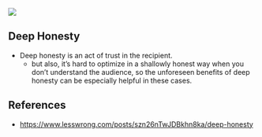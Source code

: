 
![](/assets/images/2024-05-10-14-08-21.png)

## Deep Honesty

- Deep honesty is an act of trust in the recipient.
  - but also, it’s hard to optimize in a shallowly honest way when you don’t understand the audience, so the unforeseen benefits of deep honesty can be especially helpful in these cases.

## References

- https://www.lesswrong.com/posts/szn26nTwJDBkhn8ka/deep-honesty